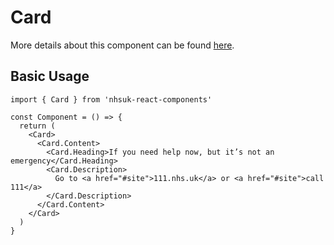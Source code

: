 # Card

More details about this component can be found [here](https://service-manual.nhs.uk/design-system/components/card).

## Basic Usage

```tsx
import { Card } from 'nhsuk-react-components'

const Component = () => {
  return (
    <Card>
      <Card.Content>
        <Card.Heading>If you need help now, but it’s not an emergency</Card.Heading>
        <Card.Description>
          Go to <a href="#site">111.nhs.uk</a> or <a href="#site">call 111</a>
        </Card.Description>
      </Card.Content>
    </Card>
  )
}
```
